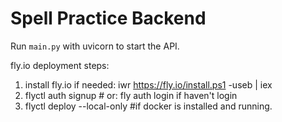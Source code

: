 # Spell Practice Backend
Run `main.py` with uvicorn to start the API.

fly.io deployment steps:
1. install fly.io if needed: iwr https://fly.io/install.ps1 -useb | iex
2. flyctl auth signup   # or: fly auth login if haven't login
3. flyctl deploy --local-only #if docker is installed and running. 